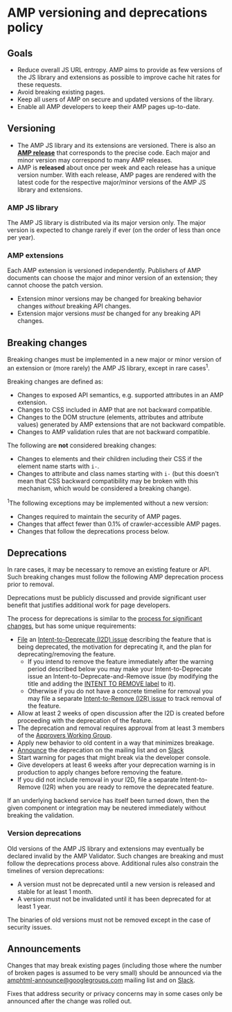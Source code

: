 # AMP versioning and deprecations policy

## Goals

-   Reduce overall JS URL entropy. AMP aims to provide as few versions of the JS library and extensions as possible to improve cache hit rates for these requests.
-   Avoid breaking existing pages.
-   Keep all users of AMP on secure and updated versions of the library.
-   Enable all AMP developers to keep their AMP pages up-to-date.

## Versioning

-   The AMP JS library and its extensions are versioned. There is also an **[AMP release](https://github.com/ampproject/amphtml/releases/)** that corresponds to the precise code. Each major and minor version may correspond to many AMP releases.
-   AMP is **released** about once per week and each release has a unique version number. With each release, AMP pages are rendered with the latest code for the respective major/minor versions of the AMP JS library and extensions.

### AMP JS library

The AMP JS library is distributed via its major version only. The major version is expected to change rarely if ever (on the order of less than once per year).

### AMP extensions

Each AMP extension is versioned independently. Publishers of AMP documents can choose the major and minor version of an extension; they cannot choose the patch version.

-   Extension minor versions may be changed for breaking behavior changes _without_ breaking API changes.
-   Extension major versions _must_ be changed for any breaking API changes.

## Breaking changes

Breaking changes must be implemented in a new major or minor version of an extension or (more rarely) the AMP JS library, except in rare cases<sup>1</sup>.

Breaking changes are defined as:

-   Changes to exposed API semantics, e.g. supported attributes in an AMP extension.
-   Changes to CSS included in AMP that are not backward compatible.
-   Changes to the DOM structure (elements, attributes and attribute values) generated by AMP extensions that are not backward compatible.
-   Changes to AMP validation rules that are not backward compatible.

The following are **not** considered breaking changes:

-   Changes to elements and their children including their CSS if the element name starts with `i-`.
-   Changes to attribute and class names starting with `i-` (but this doesn't mean that CSS backward compatibility may be broken with this mechanism, which would be considered a breaking change).

<sup>1</sup>The following exceptions may be implemented without a new version:

-   Changes required to maintain the security of AMP pages.
-   Changes that affect fewer than 0.1% of crawler-accessible AMP pages.
-   Changes that follow the deprecations process below.

## Deprecations

In rare cases, it may be necessary to remove an existing feature or API. Such breaking changes must follow the following AMP deprecation process prior to removal.

Deprecations must be publicly discussed and provide significant user benefit that justifies additional work for page developers.

The process for deprecations is similar to the [process for significant changes](https://github.com/ampproject/amphtml/blob/main/docs/contributing-code.md#process-for-significant-changes), but has some unique requirements:

-   [File](https://github.com/ampproject/amphtml/issues/new/choose) an [Intent-to-Deprecate (I2D) issue](https://github.com/ampproject/amphtml/labels/INTENT%20TO%20DEPRECATE) describing the feature that is being deprecated, the motivation for deprecating it, and the plan for deprecating/removing the feature.
    -   If you intend to remove the feature immediately after the warning period described below you may make your Intent-to-Deprecate issue an Intent-to-Deprecate-and-Remove issue (by modifying the title and adding the [INTENT TO REMOVE label](https://github.com/ampproject/amphtml/labels/INTENT%20TO%20REMOVE) to it).
    -   Otherwise if you do not have a concrete timeline for removal you may file a separate [Intent-to-Remove (I2R) issue](https://github.com/ampproject/amphtml/labels/INTENT%20TO%20REMOVE) to track removal of the feature.
-   Allow at least 2 weeks of open discussion after the I2D is created before proceeding with the deprecation of the feature.
-   The deprecation and removal requires approval from at least 3 members of the [Approvers Working Group](https://github.com/ampproject/wg-approvers).
-   Apply new behavior to old content in a way that minimizes breakage.
-   [Announce](#announcements) the deprecation on the mailing list and on [Slack](https://amphtml.slack.com)
-   Start warning for pages that might break via the developer console.
-   Give developers at least 6 weeks after your deprecation warning is in production to apply changes before removing the feature.
-   If you did not include removal in your I2D, file a separate Intent-to-Remove (I2R) when you are ready to remove the deprecated feature.

If an underlying backend service has itself been turned down, then the given component or integration may be neutered immediately without breaking the validation.

### Version deprecations

Old versions of the AMP JS library and extensions may eventually be declared invalid by the AMP Validator. Such changes are breaking and must follow the deprecations process above. Additional rules also constrain the timelines of version deprecations:

-   A version must not be deprecated until a new version is released and stable for at least 1 month.
-   A version must not be invalidated until it has been deprecated for at least 1 year.

The binaries of old versions must not be removed except in the case of security issues.

## Announcements

Changes that may break existing pages (including those where the number of broken pages is assumed to be very small) should be announced via the [amphtml-announce@googlegroups.com](https://groups.google.com/forum/#!forum/amphtml-announce) mailing list and on [Slack](https://amphtml.slack.com).

Fixes that address security or privacy concerns may in some cases only be announced after the change was rolled out.
